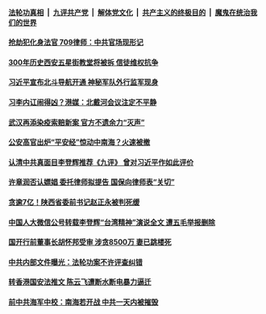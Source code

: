 

####  [法轮功真相](../../../../basic/blob/master/README.md?t=08020602) &nbsp;|&nbsp; [九评共产党](../../../../9ping.md/blob/master/README.md?t=08020602) &nbsp;|&nbsp; [解体党文化](../../../../jtdwh.md/blob/master/README.md?t=08020602)  &nbsp;|&nbsp; [共产主义的终极目的](../../../../gczydzjmd.md/blob/master/README.md?t=08020602) &nbsp;|&nbsp; [魔鬼在统治我们的世界](../../../../mgztzwmdsj.md/blob/master/README.md?t=08020602) 

#### [抢劫犯化身法官 709律师：中共官场现形记](../pages/soh5/407065.md?t=08020602) 
#### [300年历史西安五星街教堂将被拆 信徒维权抗争](../pages/soh5/407005.md?t=08020602) 
#### [习近平宣布北斗导航开通 神秘军队外行监军现身](../pages/soh5/406942.md?t=08020602) 
#### [习李内讧闹得凶？港媒：北戴河会议注定不平静](../pages/soh5/406888.md?t=08020602) 
#### [武汉再添染疫索赔新案  官方不遗余力“灭声”](../pages/soh5/406879.md?t=08020602) 
#### [公安高官出炉“平安经”惊动中南海？火速被撤](../pages/soh5/406873.md?t=08020602) 
#### [认清中共真面目李登辉推荐《九评》 曾对习近平作如此评价](../pages/soh5/406594.md?t=08020602) 
#### [许章润否认嫖娼 委托律师拟提告 国保向律师表“关切”](../pages/soh5/406618.md?t=08020602) 
#### [贪逾7亿！陕西省委前书记赵正永被判死缓](../pages/soh5/406609.md?t=08020602) 
#### [中国人大微信公号转载李登辉“台湾精神”演说全文 遭五毛举报删除](../pages/soh5/406558.md?t=08020602) 
#### [国开行前董事长胡怀邦受审  涉贪8500万 妻已跳楼死 ](../pages/soh5/406552.md?t=08020602) 
#### [中共内部文件曝光：法轮功案不许评查纠错 ](../pages/soh5/406534.md?t=08020602) 
#### [转香港国安法推文 陈云飞遭断水断电暴力逼迁 ](../pages/soh5/406513.md?t=08020602) 
#### [前中共海军中校：南海若开战 中共一天内被摧毁](../pages/soh5/406465.md?t=08020602) 
